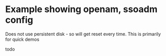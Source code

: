 # Example showing openam, ssoadm config

Does not use persistent disk - so will get reset every time. This is primarily for
quick demos

todo
